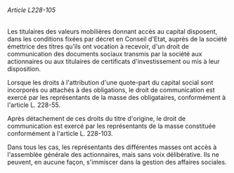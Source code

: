###### Article L228-105

Les titulaires des valeurs mobilières donnant accès au capital disposent, dans les conditions fixées par décret en Conseil d'Etat, auprès de la société émettrice des titres qu'ils ont vocation à recevoir, d'un droit de communication des documents sociaux transmis par la société aux actionnaires ou aux titulaires de certificats d'investissement ou mis à leur disposition.

Lorsque les droits à l'attribution d'une quote-part du capital social sont incorporés ou attachés à des obligations, le droit de communication est exercé par les représentants de la masse des obligataires, conformément à l'article L. 228-55.

Après détachement de ces droits du titre d'origine, le droit de communication est exercé par les représentants de la masse constituée conformément à l'article L. 228-103.

Dans tous les cas, les représentants des différentes masses ont accès à l'assemblée générale des actionnaires, mais sans voix délibérative. Ils ne peuvent, en aucune façon, s'immiscer dans la gestion des affaires sociales.

